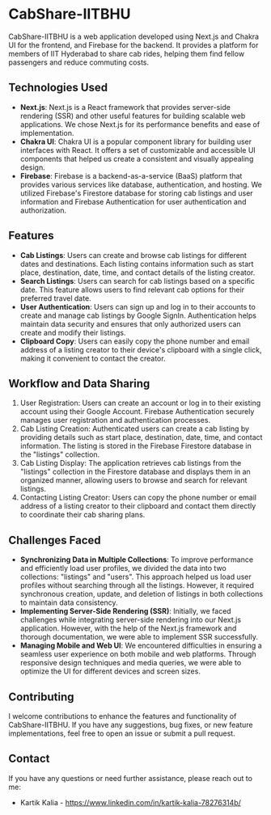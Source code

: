 # CabShare-IITBHU

CabShare-IITBHU is a web application developed using Next.js and Chakra UI for the frontend, and Firebase for the backend. It provides a platform for members of IIT Hyderabad to share cab rides, helping them find fellow passengers and reduce commuting costs.

## Technologies Used

- **Next.js**: Next.js is a React framework that provides server-side rendering (SSR) and other useful features for building scalable web applications. We chose Next.js for its performance benefits and ease of implementation.
- **Chakra UI**: Chakra UI is a popular component library for building user interfaces with React. It offers a set of customizable and accessible UI components that helped us create a consistent and visually appealing design.
- **Firebase**: Firebase is a backend-as-a-service (BaaS) platform that provides various services like database, authentication, and hosting. We utilized Firebase's Firestore database for storing cab listings and user information and Firebase Authentication for user authentication and authorization.


## Features

- **Cab Listings**: Users can create and browse cab listings for different dates and destinations. Each listing contains information such as start place, destination, date, time, and contact details of the listing creator.
- **Search Listings**: Users can search for cab listings based on a specific date. This feature allows users to find relevant cab options for their preferred travel date.
- **User Authentication**: Users can sign up and log in to their accounts to create and manage cab listings by Google SignIn. Authentication helps maintain data security and ensures that only authorized users can create and modify their listings.
- **Clipboard Copy**: Users can easily copy the phone number and email address of a listing creator to their device's clipboard with a single click, making it convenient to contact the creator.

## Workflow and Data Sharing

1. User Registration: Users can create an account or log in to their existing account using their Google Account. Firebase Authentication securely manages user registration and authentication processes.
2. Cab Listing Creation: Authenticated users can create a cab listing by providing details such as start place, destination, date, time, and contact information. The listing is stored in the Firebase Firestore database in the "listings" collection.
3. Cab Listing Display: The application retrieves cab listings from the "listings" collection in the Firestore database and displays them in an organized manner, allowing users to browse and search for relevant listings.
4. Contacting Listing Creator: Users can copy the phone number or email address of a listing creator to their clipboard and contact them directly to coordinate their cab sharing plans.

## Challenges Faced
- **Synchronizing Data in Multiple Collections**: To improve performance and efficiently load user profiles, we divided the data into two collections: "listings" and "users". This approach helped us load user profiles without searching through all the listings. However, it required synchronous creation, update, and deletion of listings in both collections to maintain data consistency.
- **Implementing Server-Side Rendering (SSR)**: Initially, we faced challenges while integrating server-side rendering into our Next.js application. However, with the help of the Next.js framework and thorough documentation, we were able to implement SSR successfully.
- **Managing Mobile and Web UI**: We encountered difficulties in ensuring a seamless user experience on both mobile and web platforms. Through responsive design techniques and media queries, we were able to optimize the UI for different devices and screen sizes.


## Contributing

I welcome contributions to enhance the features and functionality of CabShare-IITBHU. If you have any suggestions, bug fixes, or new feature implementations, feel free to open an issue or submit a pull request.



## Contact

If you have any questions or need further assistance, please reach out to me:

- Kartik Kalia - https://www.linkedin.com/in/kartik-kalia-78276314b/

